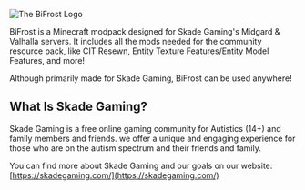 ![The BiFrost Logo](https://cdn.modrinth.com/data/cached_images/b7a9677df9d27c2bd95ac3001211e1e5adc667d9_0.webp)

BiFrost is a Minecraft modpack designed for Skade Gaming's Midgard & Valhalla servers. It includes all the mods needed for the community resource pack, like CIT Resewn, Entity Texture Features/Entity Model Features, and more!

Although primarily made for Skade Gaming, BiFrost can be used anywhere!

## What Is Skade Gaming?

Skade Gaming is a free online gaming community for Autistics (14+) and family members and friends. we offer a unique and engaging experience for those who are on the autism spectrum and their friends and family.

You can find more about Skade Gaming and our goals on our website: [https://skadegaming.com/](https://skadegaming.com/)
